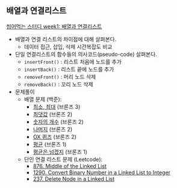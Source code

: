 ## 배열과 연결리스트
[씹어먹는 스터디 week1: 배열과 연결리스트](https://www.eubug.space/ko/devouring-study/week1/)

- 배열과 연결 리스트의 차이점에 대해 살펴본다. 
  + 데이터 접근, 삽입, 삭제 시간복잡도 비교 
- 단일 연결리스트의 함수들의 의사코드(pseudo-code) 살펴본다.
  + `insertFront()` : 리스트 처음에 노드를 추가
  + `insertBack()` : 리스트 끝에 노드를 추가 
  + `removeFront()` : 머리 노드 삭제 
  + `removeBack()` : 꼬리 노드 삭제
- 문제풀이
  + 배열 문제 (백준): 
    - [최소, 최대](https://www.acmicpc.net/problem/10818) (브론즈 3)
    - [최댓값](https://www.acmicpc.net/problem/2562) (브론즈 2)
    - [숫자의 개수](https://www.acmicpc.net/problem/2577) (브론즈 2)
    - [나머지](https://www.acmicpc.net/problem/3052) (브론즈 2)
    - [OX 퀴즈](https://www.acmicpc.net/problem/8958) (브론즈 2)
    - [평균](https://www.acmicpc.net/problem/1546) (브론즈 1)
    - [평균은 넘겠지](https://www.acmicpc.net/problem/4344) (브론즈 1)
  + 단인 연결 리스트 문제 (Leetcode):
    - [876. Middle of the Linked List](https://leetcode.com/problems/middle-of-the-linked-list/)
    - [1290. Convert Binary Number in a Linked List to Integer](https://leetcode.com/problems/convert-binary-number-in-a-linked-list-to-integer/)
    - [237. Delete Node in a Linked List](https://leetcode.com/problems/delete-node-in-a-linked-list/)

